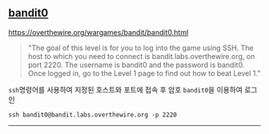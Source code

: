 ## [bandit0](https://overthewire.org/wargames/bandit/bandit0.html)

https://overthewire.org/wargames/bandit/bandit0.html
> "The goal of this level is for you to log into the game using SSH. The host to which you need to connect is bandit.labs.overthewire.org, on port 2220. The username is bandit0 and the password is bandit0. Once logged in, go to the Level 1 page to find out how to beat Level 1."

```ssh```명령어를 사용하여 지정된 호스트와 포트에 접속 후 암호 ```bandit0```을 이용하여 로그인 

```
ssh bandit0@bandit.labs.overthewire.org -p 2220
```
---------
